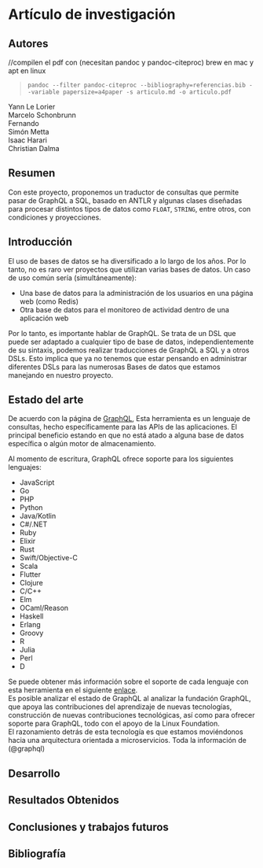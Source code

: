 # Artículo de investigación

## Autores

//compilen el pdf con (necesitan pandoc y pandoc-citeproc) brew en mac y apt en linux 
> ```pandoc --filter pandoc-citeproc --bibliography=referencias.bib --variable papersize=a4paper -s articulo.md -o articulo.pdf```  

Yann Le Lorier  
Marcelo Schonbrunn  
Fernando  
Simón Metta  
Isaac Harari  
Christian Dalma  

## Resumen

Con este proyecto, proponemos un traductor de consultas que permite pasar de GraphQL a SQL, basado en ANTLR y algunas clases diseñadas para procesar distintos tipos de datos como ```FLOAT```, ```STRING```, entre otros, con condiciones y proyecciones.

## Introducción

El uso de bases de datos se ha diversificado a lo largo de los años. Por lo tanto, no es raro ver proyectos que utilizan varias bases de datos. Un caso de uso común sería (simultáneamente):

- Una base de datos para la administración de los usuarios en una página web (como Redis)
- Otra base de datos para el monitoreo de actividad dentro de una aplicación web

Por lo tanto, es importante hablar de GraphQL. Se trata de un DSL que puede ser adaptado a cualquier tipo de base de datos, independientemente de su sintaxis, podemos realizar traducciones de GraphQL a SQL y a otros DSLs. Esto implica que ya no tenemos que estar pensando en administrar diferentes DSLs para las numerosas Bases de datos que estamos manejando en nuestro proyecto.

## Estado del arte

De acuerdo con la página de [GraphQL](https://graphql.org/learn/), Esta herramienta es un lenguaje de consultas, hecho específicamente para las APIs de las aplicaciones. El principal beneficio estando en que no está atado a alguna base de datos específica o algún motor de almacenamiento.

Al momento de escritura, GraphQL ofrece soporte para los siguientes lenguajes:

- JavaScript
- Go
- PHP
- Python
- Java/Kotlin
- C#/.NET
- Ruby
- Elixir
- Rust
- Swift/Objective-C
- Scala
- Flutter
- Clojure
- C/C++
- Elm
- OCaml/Reason
- Haskell
- Erlang
- Groovy
- R
- Julia
- Perl
- D

Se puede obtener más información sobre el soporte de cada lenguaje con esta herramienta en el siguiente [enlace](https://graphql.org/code/#languages).  
Es posible analizar el estado de GraphQL al analizar la fundación GraphQL, que apoya las contribuciones del aprendizaje de nuevas tecnologías, construcción de nuevas contribuciones tecnológicas, así como para ofrecer soporte para GraphQL, todo con el apoyo de la Linux Foundation.  
El razonamiento detrás de esta tecnología es que estamos moviéndonos hacia una arquitectura orientada a microservicios. Toda la información de (@graphql)

## Desarrollo

## Resultados Obtenidos

## Conclusiones y trabajos futuros

## Bibliografía